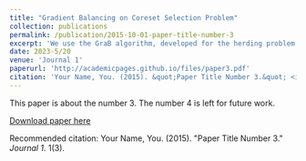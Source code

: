 ```yaml
---
title: "Gradient Balancing on Coreset Selection Problem"
collection: publications
permalink: /publication/2015-10-01-paper-title-number-3
excerpt: 'We use the GraB algorithm, developed for the herding problem and find results in coreset selection problem focusing on pretraining and curicculum learning. '
date: 2023-5/20
venue: 'Journal 1'
paperurl: 'http://academicpages.github.io/files/paper3.pdf'
citation: 'Your Name, You. (2015). &quot;Paper Title Number 3.&quot; <i>Journal 1</i>. 1(3).'
---
```

This paper is about the number 3. The number 4 is left for future work.

[Download paper here](http://academicpages.github.io/files/paper3.pdf)

Recommended citation: Your Name, You. (2015). "Paper Title Number 3." <i>Journal 1</i>. 1(3).
